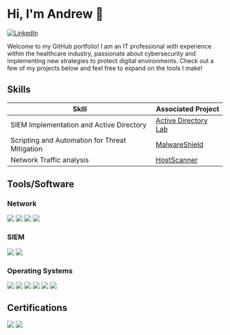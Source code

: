 # Hi, I'm Andrew :wave:
[![LinkedIn](https://img.shields.io/static/v1?label=&message=LinkedIn&color=0A66C2&logo=linkedin)](https://www.linkedin.com/in/andrewjpascual)

Welcome to my GitHub portfolio! I am an IT professional with experience within the healthcare industry, passionate about cybersecurity and implementing new strategies to protect digital environments. Check out a few of my projects below and feel free to expand on the tools I make!

## Skills

| Skill                                         | Associated Project         |
|-----------------------------------------------|----------------------------|
| SIEM Implementation and Active Directory         | <a href="https://github.com/andrewjpascual/Active-Directory">Active Directory Lab|
| Scripting and Automation for Threat Mitigation   | <a href="https://github.com/andrewjpascual/MalwareShield">MalwareShield</a>|
| Network Traffic analysis                         | <a href="https://github.com/andrewjpascual/HostScanner">HostScanner</a>|


## Tools/Software

### Network
<div>
    <img src="https://img.shields.io/badge/-Wireshark-1679A7?&style=for-the-badge&logo=Wireshark&logoColor=white" />
    <img src="https://img.shields.io/badge/-Owasp%20Zap-FF4000?&style=for-the-badge&logo=OWASP&logoColor=white" />
    <img src="https://img.shields.io/badge/-Nmap-4D4D4D?&style=for-the-badge&logo=Nmap&logoColor=white" />
    <img src="https://img.shields.io/badge/-netstat-2E86C1?&style=for-the-badge&logo=netstat&logoColor=white" />
</div>

### SIEM
<div>
    <img src="https://img.shields.io/badge/-Datadog-632CA6?style=for-the-badge&logo=datadog&logoColor=white" />
    <img src="https://img.shields.io/badge/-Splunk-000000?style=for-the-badge&logo=splunk&logoColor=white" />
</div>

### Operating Systems
<div>
    <img src="https://img.shields.io/badge/-Windows-0078D6?&style=for-the-badge&logo=Windows&logoColor=white" />
    <img src="https://img.shields.io/badge/-macOS-000000?&style=for-the-badge&logo=Apple&logoColor=white" />
    <img src="https://img.shields.io/badge/-CentOS-262577?&style=for-the-badge&logo=CentOS&logoColor=white" />
    <img src="https://img.shields.io/badge/-Rocky_Linux_9-10B981?style=for-the-badge&logo=rockylinux&logoColor=white" />
    <img src="https://img.shields.io/badge/-Ubuntu-E95420?&style=for-the-badge&logo=Ubuntu&logoColor=white" />
    <img src="https://img.shields.io/badge/-Kali_Linux-557C94?&style=for-the-badge&logo=Kali%20Linux&logoColor=white" />
</div>

## Certifications

<div>
<img src="https://img.shields.io/badge/-Security%2B-FF0000?&style=for-the-badge&logo=CompTIA&logoColor=white" />
<img src="https://img.shields.io/badge/-AWS_Cloud_Practitioner-FF9900?style=for-the-badge&logo=amazon-aws&logoColor=white" />
</div>
